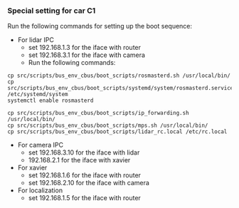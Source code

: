 ### Special setting for car C1
Run the following commands for setting up the boot sequence:

- For lidar IPC
  - set 192.168.1.3 for the iface with router
  - set 192.168.3.1 for the iface with camera
  - Run the following commands:

```
cp src/scripts/bus_env_cbus/boot_scripts/rosmasterd.sh /usr/local/bin/
cp  src/scripts/bus_env_cbus/boot_scripts/systemd/system/rosmasterd.service /etc/systemd/system
systemctl enable rosmasterd

cp src/scripts/bus_env_cbus/boot_scripts/ip_forwarding.sh /usr/local/bin/
cp src/scripts/bus_env_cbus/boot_scripts/mps.sh /usr/local/bin/
cp src/scripts/bus_env_cbus/boot_scripts/lidar_rc.local /etc/rc.local
```

- For camera IPC
  - set 192.168.3.10 for the iface with lidar
  - 192.168.2.1 for the iface with xavier
- For xavier
  - set 192.168.1.6 for the iface with router
  - set 192.168.2.10 for the iface with camera
- For localization
  - set 192.168.1.5 for the iface with router
